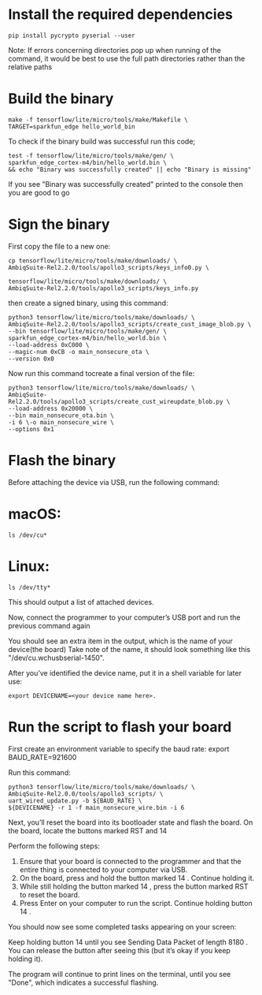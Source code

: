 
# Install the required dependencies
```
pip install pycrypto pyserial --user
```
Note: If errors concerning directories pop up when running of the command,
it would be best to use the full path directories rather than the relative paths

# Build the binary
```
make -f tensorflow/lite/micro/tools/make/Makefile \
TARGET=sparkfun_edge hello_world_bin 
```

To check if the binary build was successful run this code;

```
test -f tensorflow/lite/micro/tools/make/gen/ \
sparkfun_edge_cortex-m4/bin/hello_world.bin \
&& echo "Binary was successfully created" || echo "Binary is missing"
```
If you see "Binary was successfully created" printed to the console then you are good to go

# Sign the binary

First copy the file to a new one:
```
cp tensorflow/lite/micro/tools/make/downloads/ \
AmbiqSuite-Rel2.2.0/tools/apollo3_scripts/keys_info0.py \

tensorflow/lite/micro/tools/make/downloads/ \
AmbiqSuite-Rel2.2.0/tools/apollo3_scripts/keys_info.py
```
then create a signed binary, using this command:
```
python3 tensorflow/lite/micro/tools/make/downloads/ \
AmbiqSuite-Rel2.2.0/tools/apollo3_scripts/create_cust_image_blob.py \
--bin tensorflow/lite/micro/tools/make/gen/ \
sparkfun_edge_cortex-m4/bin/hello_world.bin \
--load-address 0xC000 \
--magic-num 0xCB -o main_nonsecure_ota \
--version 0x0
```
Now run this command tocreate a final version of the file:
```
python3 tensorflow/lite/micro/tools/make/downloads/ \
AmbiqSuite-Rel2.2.0/tools/apollo3_scripts/create_cust_wireupdate_blob.py \
--load-address 0x20000 \
--bin main_nonsecure_ota.bin \
-i 6 \-o main_nonsecure_wire \
--options 0x1
```
# Flash the binary
Before attaching the device via USB, run the following command:
# macOS:
```
ls /dev/cu*
```
# Linux:
```
ls /dev/tty*
```

This should output a list of attached devices.

Now, connect the programmer to your computer’s USB port and run the previous
command again

You should see an extra item in the output, which is the name of your device(the board)
Take note of the name, it should look something like this "/dev/cu.wchusbserial-1450".

After you’ve identified the device name, put it in a shell variable for later
use:
```
export DEVICENAME=<your device name here>.
```

# Run the script to flash your board
First create an environment variable to specify the baud rate:
export BAUD_RATE=921600

Run this command:
```
python3 tensorflow/lite/micro/tools/make/downloads/ \
AmbiqSuite-Rel2.0.0/tools/apollo3_scripts/ \
uart_wired_update.py -b ${BAUD_RATE} \
${DEVICENAME} -r 1 -f main_nonsecure_wire.bin -i 6
```
Next, you’ll reset the board into its bootloader state and flash the board. 
On the board, locate the buttons marked RST and 14

Perform the following steps:
1. Ensure that your board is connected to the programmer and that the
entire thing is connected to your computer via USB.
2. On the board, press and hold the button marked 14 . Continue
holding it.
3. While still holding the button marked 14 , press the button marked
RST to reset the board.
4. Press Enter on your computer to run the script. Continue holding
button 14 .

You should now see some completed tasks appearing on your screen:

Keep holding button 14 until you see Sending Data Packet of length
8180 . You can release the button after seeing this (but it’s okay if you keep
holding it).

The program will continue to print lines on the terminal, until you see "Done",
which indicates a successful flashing.

